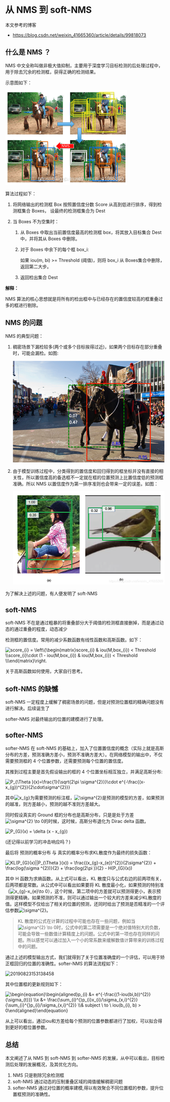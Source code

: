 # 从 NMS 到 soft-NMS

本文参考的博客

* https://blog.csdn.net/weixin_41665360/article/details/99818073



## 什么是 NMS ？

NMS 中文全称叫做非极大值抑制，主要用于深度学习目标检测的后处理过程中，用于除去冗余的检测框，获得正确的检测结果。

示意图如下：

![20190820194301573](.\images\20190820194301573.png)

算法过程如下：

1. 将网络输出的检测框 Box 按照置信度分数 Score 从高到低进行排序，得到检测框集合 Boxes， 设最终的检测框集合为 Dest

2. 当 Boxes 不为空集时：

   1. 从 Boxes 中取出当前置信度最高的检测框 box，将其放入目标集合 Dest 中，并将其从 Boxes 中删除。

   2. 对于 Boxes 中余下的每个框 box_i:

      如果 iou(m, bi) >=  Threshold (阈值)，则将 box_i 从 Boxes集合中删除，返回第二大步。

    3. 返回检出集合 Dest

**解释：**

NMS 算法的核心思想就是将所有的检出框中与已经存在的置信度较高的框重叠过多的框进行剔除。

## NMS 的问题

NMS 的典型问题：

1. 稠密场景下漏检较多(两个或多个目标挨得过近)，如果两个目标存在部分重叠时，可能会漏检。如图:

   ![20190820201119624](.\images\20190820201119624.png)

2. 由于模型训练过程中，分类得到的置信度和回归得到的框坐标并没有直接的相关性，所以置信度高的备选框不一定就在框的位置预测上比置信度低的预测框准确。所以 NMS 以置信度作为第一排序准则也会带来一定的误差。如图：

   ![20190820205242860](.\images\20190820205242860.png)

为了解决上述的问题，有人便发明了 soft-NMS

## soft-NMS

soft-NMS 不在是通过粗暴的将重叠部分大于阈值的检测框直接删掉，而是通过动态的通过重叠的程度，动态减少

检测框的置信度。常用的减少系数函数有线性函数和高斯函数。如下：

<img src="https://latex.codecogs.com/svg.image?score_{i}&space;=&space;\left\{\begin{matrix}score_{i}&space;&&space;iou(M,box_{i})&space;<&space;Threshold&space;\\score_{i}\cdot&space;(1&space;-&space;iou(M,box_{i})&space;&&space;iou(M,box_{i})&space;<&space;Threshold&space;\\\end{matrix}\right.&space;" title="score_{i} = \left\{\begin{matrix}score_{i} & iou(M,box_{i}) < Threshold \\score_{i}\cdot (1 - iou(M,box_{i}) & iou(M,box_{i}) < Threshold \\\end{matrix}\right. " />

关于高斯函数如何使用，大家自行思考。

## soft-NMS 的缺憾

soft-NMS 一定程度上缓解了稠密场景的问题，但是对预测位置框的精确问题没有进行解决。后续诞生了

softer-NMS 对最终输出的位置的建模进行了处理。

## softer-NMS

softer-NMS 在 soft-NMS 的基础上，加入了位置置信度的概念（实际上就是高斯分布的方差，预测准确方差小，预测不准确方差大）。在网络模型的输出中，不仅需要预测框的 4 个位置参数，还需要预测每个位置的置信度。

其推到过程主要是首先假设输出的框的 4 个位置坐标相互独立，并满足高斯分布:

<img src="https://latex.codecogs.com/svg.image?P_{\Theta&space;}(x)=\frac{1}{\sqrt{2\pi&space;\sigma^{2}}}\cdot&space;e^{-\frac{(x-x_{e})^{2}}{2\cdot\sigma^{2}}}" title="P_{\Theta }(x)=\frac{1}{\sqrt{2\pi \sigma^{2}}}\cdot e^{-\frac{(x-x_{g})^{2}}{2\cdot\sigma^{2}}}" />

其中<img src="https://latex.codecogs.com/svg.image?x_{e}" title="x_{g}" />为需要预测的标注框，<img src="https://latex.codecogs.com/svg.image?\sigma^{2}&space;" title="\sigma^{2} " />是预测的模型的方差，如果预测的越准，则方差越小，预测的越不准则方差越大。

同时假设真实的 Ground 框的分布也是高斯分布，只是是处于方差<img src="https://latex.codecogs.com/svg.image?\sigma^{2}&space;\to&space;0" title="\sigma^{2} \to 0" />的时候，这时候，高斯分布退化为 Dirac delta 函数。

<img src="https://latex.codecogs.com/svg.image?P_{G}(x)&space;=&space;\delta&space;(x&space;-&space;x_{g})" title="P_{G}(x) = \delta (x - x_{g})" />

(还记得以前学习的冲击响应吗？)

最后将 预测的概率分布 与 真实的概率分布求KL散度作为最终的损失函数：

<img src="https://latex.codecogs.com/svg.image?KL(P_{G}(x)||P_{\Theta&space;}(x))&space;=&space;\frac{(x_{g}-x_{e})^{2}}{2\sigma^{2}}&space;&plus;&space;\frac{log(\sigma&space;^{2})}{2}&space;&plus;&space;\frac{log(2\pi&space;)}{2}&space;-&space;H(P_{G}(x))" title="KL(P_{G}(x)||P_{\Theta }(x)) = \frac{(x_{g}-x_{e})^{2}}{2\sigma^{2}} + \frac{log(\sigma ^{2})}{2} + \frac{log(2\pi )}{2} - H(P_{G}(x))" />

其中 H 函数为求熵函数。从上式可以看出，KL 散度只与公式右边的前两项有关，后两项都是常数。从公式中可以看出如果要将 KL 散度最小化，如果预测的特别准（<img src="https://latex.codecogs.com/svg.image?x_{g}-x_{e}\to&space;0" title="x_{g}-x_{e}\to 0" />），这个时候，第二项中的方差就可以预测得更小，表示预测得更精确，如果预测的不准，则可以通过输出一个较大的方差来减少KL散度的值。这样模型不仅给出了相关的位置的预测，还同时给出了预测是否精准的一个评估参数<img src="https://latex.codecogs.com/svg.image?\sigma^{2}&space;" title="\sigma^{2} " />。

> KL 散度的公式在计算的过程中可能也存在一些问题，例如当<img src="https://latex.codecogs.com/svg.image?\sigma^{2}&space;\to&space;0" title="\sigma^{2} \to 0" />时，公式中的第二项需要是一个绝对值特别大的负数，可能会导致一些数值计算精度上的问题。公式中的第一项也存在同样的问题。所以感觉可以通过加入一个小的常系数来缓解数值计算带来的训练过程中的问题。

通过上述的模型输出方式，我们就得到了关于位置准确度的一个评估，可以用于矫正框回归的位置的准确性。softer-NMS 的算法流程如下：

![20190823153138458](E:\Github\some_ai_tec\深度学习进化历史\images\20190823153138458.png)

其中位置框的更新规则如下：

<img src="https://latex.codecogs.com/svg.image?\begin{equation}\begin{aligned}p_{i}&space;&=&space;e^{-\frac{(1-iou(bi,b))^{2}}{\sigma_{t}}}&space;\\x&space;&=&space;\frac{\sum_{i}^{}p_{i}x_{i}/\sigma_{x,i}^{2}}{\sum_{i}^{}p_{i}/\sigma_{x,i}^{2}}&space;\\&&space;subject&space;\&space;to&space;\&space;&space;iou(b_{i},&space;b)&space;>&space;0\end{aligned}\end{equation}&space;" title="\begin{equation}\begin{aligned}p_{i} &= e^{-\frac{(1-iou(bi,b))^{2}}{\sigma_{t}}} \\x &= \frac{\sum_{i}^{}p_{i}x_{i}/\sigma_{x,i}^{2}}{\sum_{i}^{}p_{i}/\sigma_{x,i}^{2}} \\& subject \ to \ iou(b_{i}, b) > 0\end{aligned}\end{equation} " />

从上可以看出，通过iou和方差给每个预测的位置参数都进行了加权，可以拟合得到更好的框位置参数。

## 总结

本文阐述了从 NMS 到 soft-NMS 到 softer-NMS 的发展，从中可以看出，目标检测后处理的发展概况，及其优化方向。

1. NMS 只是剔除冗余检测框
2. soft-NMS 通过动态的压制重叠区域的阈值缓解稠密问题
3. softer-NMS 通过对位置的概率建模,得以有效聚合不同位置框的参数，提升位置框预测的准确性。
